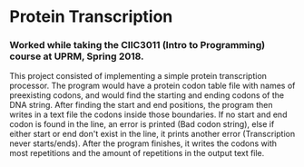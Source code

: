 # Protein Transcription
### Worked while taking the CIIC3011 (Intro to Programming) course at UPRM, Spring 2018.

This project consisted of implementing a simple protein transcription processor. The program would have a protein codon table file with names of preexisting codons, and would find the starting and ending codons of the DNA string. After finding the start and end positions, the program then writes in a text file the codons inside those boundaries. If no start and end codon is found in the line, an error is printed (Bad codon string), else if either start or end don't exist in the line, it prints another error (Transcription never starts/ends). After the program finishes, it writes the codons with most repetitions and the amount of repetitions in the output text file.
